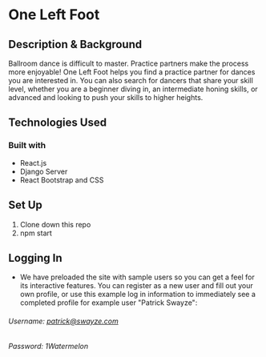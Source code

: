 # One Left Foot

## Description & Background

Ballroom dance is difficult to master. Practice partners make the process more enjoyable! One Left Foot helps you find a practice partner for dances you are interested in. You can also search for dancers that share your skill level, whether you are a beginner diving in, an intermediate honing skills, or advanced and looking to push your skills to higher heights.

## Technologies Used

### Built with

- React.js
- Django Server
- React Bootstrap and CSS

## Set Up

1. Clone down this repo
2. npm start

## Logging In

- We have preloaded the site with sample users so you can get a feel for its interactive features. You can register as a new user and fill out your own profile, or use this example log in information to immediately see a completed profile for example user "Patrick Swayze":
###### Username: patrick@swayze.com
###### Password: 1Watermelon



